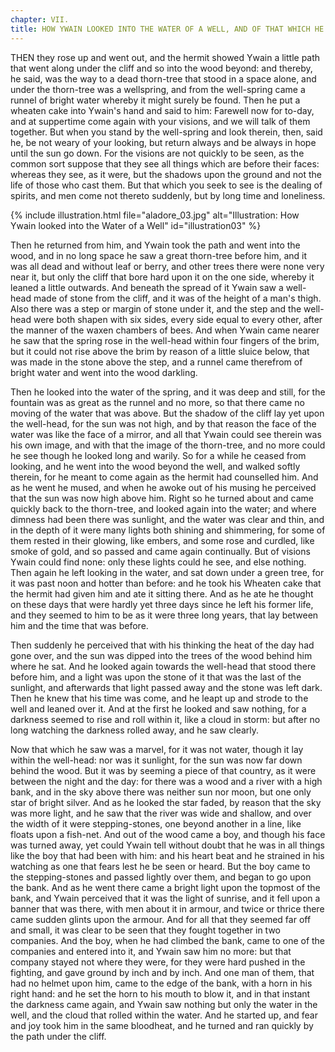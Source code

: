 ```yaml
---
chapter: VII.
title: HOW YWAIN LOOKED INTO THE WATER OF A WELL, AND OF THAT WHICH HE SAW THEREIN.
---
```

THEN they rose up and went out, and the hermit showed Ywain a little path that went along under the cliff and so into the wood beyond: and thereby, he said, was the way to a dead thorn-tree that stood in a space alone, and under the thorn-tree was a wellspring, and from the well-spring came a runnel of bright water whereby it might surely be found. Then he put a wheaten cake into Ywain's hand and said to him: Farewell now for to-day, and at suppertime come again with your visions, and we will talk of them together. But when you stand by the well-spring and look therein, then, said he, be not weary of your looking, but return always and be always in hope until the sun go down. For the visions are not quickly to be seen, as the common sort suppose that they see all things which are before their faces: whereas they see, as it were, but the shadows upon the ground and not the life of those who cast them. But that which you seek to see is the dealing of spirits, and men come not thereto suddenly, but by long time and loneliness.

{% include illustration.html file="aladore_03.jpg" alt="Illustration: How Ywain looked into the Water of a Well" id="illustration03" %}

Then he returned from him, and Ywain took the path and went into the wood, and in no long space he saw a great thorn-tree before him, and it was all dead and without leaf or berry, and other trees there were none very near it, but only the cliff that bore hard upon it on the one side, whereby it leaned a little outwards. And beneath the spread of it Ywain saw a well-head made of stone from the cliff, and it was of the height of a man's thigh. Also there was a step or margin of stone under it, and the step and the well-head were both shapen with six sides, every side equal to every other, after the manner of the waxen chambers of bees. And when Ywain came nearer he saw that the spring rose in the well-head within four fingers of the brim, but it could not rise above the brim by reason of a little sluice below, that was made in the stone above the step, and a runnel came therefrom of bright water and went into the wood darkling.

Then he looked into the water of the spring, and it was deep and still, for the fountain was as great as the runnel and no more, so that there came no moving of the water that was above. But the shadow of the cliff lay yet upon the well-head, for the sun was not high, and by that reason the face of the water was like the face of a mirror, and all that Ywain could see therein was his own image, and with that the image of the thorn-tree, and no more could he see though he looked long and warily. So for a while he ceased from looking, and he went into the wood beyond the well, and walked softly therein, for he meant to come again as the hermit had counselled him. And as he went he mused, and when he awoke out of his musing he perceived that the sun was now high above him. Right so he turned about and came quickly back to the thorn-tree, and looked again into the water; and where dimness had been there was sunlight, and the water was clear and thin, and in the depth of it were many lights both shining and shimmering, for some of them rested in their glowing, like embers, and some rose and curdled, like smoke of gold, and so passed and came again continually. But of visions Ywain could find none: only these lights could he see, and else nothing. Then again he left looking in the water, and sat down under a green tree, for it was past noon and hotter than before: and he took his Wheaten cake that the hermit had given him and ate it sitting there. And as he ate he thought on these days that were hardly yet three days since he left his former life, and they seemed to him to be as it were three long years, that lay between him and the time that was before.

Then suddenly he perceived that with his thinking the heat of the day had gone over, and the sun was dipped into the trees of the wood behind him where he sat. And he looked again towards the well-head that stood there before him, and a light was upon the stone of it that was the last of the sunlight, and afterwards that light passed away and the stone was left dark. Then he knew that his time was come, and he leapt up and strode to the well and leaned over it. And at the first he looked and saw nothing, for a darkness seemed to rise and roll within it, like a cloud in storm: but after no long watching the darkness rolled away, and he saw clearly.

Now that which he saw was a marvel, for it was not water, though it lay within the well-head: nor was it sunlight, for the sun was now far down behind the wood. But it was by seeming a piece of that country, as it were between the night and the day: for there was a wood and a river with a high bank, and in the sky above there was neither sun nor moon, but one only star of bright silver. And as he looked the star faded, by reason that the sky was more light, and he saw that the river was wide and shallow, and over the width of it were stepping-stones, one beyond another in a line, like floats upon a fish-net. And out of the wood came a boy, and though his face was turned away, yet could Ywain tell without doubt that he was in all things like the boy that had been with him: and his heart beat and he strained in his watching as one that fears lest he be seen or heard. But the boy came to the stepping-stones and passed lightly over them, and began to go upon the bank. And as he went there came a bright light upon the topmost of the bank, and Ywain perceived that it was the light of sunrise, and it fell upon a banner that was there, with men about it in armour, and twice or thrice there came sudden glints upon the armour. And for all that they seemed far off and small, it was clear to be seen that they fought together in two companies. And the boy, when he had climbed the bank, came to one of the companies and entered into it, and Ywain saw him no more: but that company stayed not where they were, for they were hard pushed in the fighting, and gave ground by inch and by inch. And one man of them, that had no helmet upon him, came to the edge of the bank, with a horn in his right hand: and he set the horn to his mouth to blow it, and in that instant the darkness came again, and Ywain saw nothing but only the water in the well, and the cloud that rolled within the water. And he started up, and fear and joy took him in the same bloodheat, and he turned and ran quickly by the path under the cliff.
  
